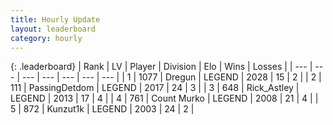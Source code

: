 ```yaml
---
title: Hourly Update
layout: leaderboard
category: hourly
---
```


{: .leaderboard}
| Rank | LV | Player | Division | Elo | Wins | Losses |
| --- | --- | --- | --- | --- | --- | --- |
| <span data-change="2">1</span> | 1077 | <span title="ID: 337810">Dregun</span> | LEGEND | <span data-change="12">2028</span> | <span data-change="5">15</span> | <span data-change="1">2</span> |
| <span data-change="0">2</span> | 111 | <span title="ID: 454837">PassingDetdom</span> | LEGEND | <span data-change="0">2017</span> | <span data-change="0">24</span> | <span data-change="0">3</span> |
| <span data-change="1">3</span> | 648 | <span title="ID: 466583">Rick_Astley</span> | LEGEND | <span data-change="0">2013</span> | <span data-change="0">17</span> | <span data-change="0">4</span> |
| <span data-change="1">4</span> | 761 | <span title="ID: 498323">Count Murko</span> | LEGEND | <span data-change="0">2008</span> | <span data-change="0">21</span> | <span data-change="0">4</span> |
| <span data-change="1">5</span> | 872 | <span title="ID: 392407">Kunzut1k</span> | LEGEND | <span data-change="0">2003</span> | <span data-change="0">24</span> | <span data-change="0">2</span> |